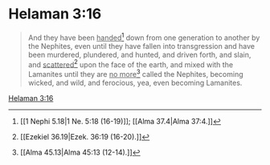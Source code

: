 # Helaman 3:16

> And they have been <u>handed</u>[^a] down from one generation to another by the Nephites, even until they have fallen into transgression and have been murdered, plundered, and hunted, and driven forth, and slain, and <u>scattered</u>[^b] upon the face of the earth, and mixed with the Lamanites until they are <u>no more</u>[^c] called the Nephites, becoming wicked, and wild, and ferocious, yea, even becoming Lamanites.

[Helaman 3:16](https://www.churchofjesuschrist.org/study/scriptures/bofm/hel/3?lang=eng&id=p16#p16)


[^a]: [[1 Nephi 5.18|1 Ne. 5:18 (16-19)]]; [[Alma 37.4|Alma 37:4.]]
[^b]: [[Ezekiel 36.19|Ezek. 36:19 (16-20).]]
[^c]: [[Alma 45.13|Alma 45:13 (12-14).]]
